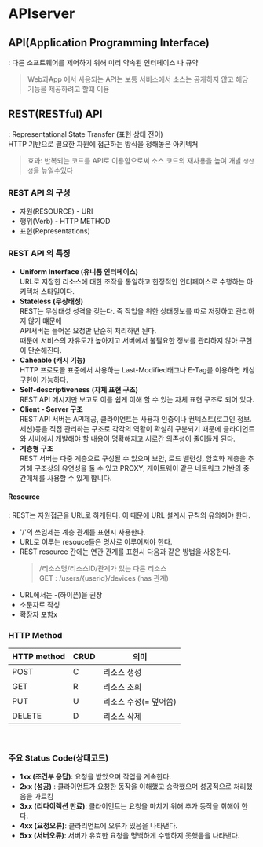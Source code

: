 # APIserver
## API(Application Programming Interface)
: 다른 소프트웨어를 제어하기 위해 미리 약속된 인터페이스 나 규약
> Web과App 에서 사용되는 API는 보통 서비스에서 소스는 공개하지 않고 해당 기능을 제공하려고 할떄 이용
## REST(RESTful) API
: Representational State Transfer (표현 상태 전이)  
  HTTP 기반으로 필요한 자원에 접근하는 방식을 정해놓은 아키텍처  
 >효과: 반복되는 코드를 API로 이용함으로써 소스 코드의 재사용을 높여 개발 <code>생산성</code>을 높일수있다
### REST API 의 구성
- 자원(RESOURCE) - URI
- 행위(Verb) - HTTP METHOD
- 표현(Representations)
### REST API 의 특징
- **Uniform Interface (유니품 인터페이스)**  
    URL로 지정한 리소스에 대한 조작을 통일하고 한정적인 인터페이스로 수행하는 아키텍처 스타일이다.
- **Stateless (무상태성)**  
    REST는 무상태성 성격을 갖는다. 즉 작업을 위한 상태정보를 따로 저장하고 관리하지 않기 떄문에  
    API서버는 들어온 요청만 단순히 처리하면 된다.  
    때문에 서비스의 자유도가 높아지고 서버에서 불필요한 정보를 관리하지 않아 구현이 단순해진다.
- **Caheable (캐시 기능)**  
    HTTP 프로토콜 표준에서 사용하는 Last-Modified태그나 E-Tag를 이용하면 캐싱 구현이 가능하다.
- **Self-descriptiveness (자체 표현 구조)**  
    REST API 메시지만 보고도 이를 쉽게 이해 할 수 있는 자체 표현 구조로 되어 있다.
- **Client - Server 구조**  
    REST API 서버는 API제공, 클라이언트는 사용자 인증이나 컨텍스트(로그인 정보. 세션)등을 직접 관리하는 구조로 각각의 역활이 확실히 구분되기 때문에 클라이언트와 서버에서 개발해야 할 내용이 명확해지고 서로간 의존성이 줄어들게 된다.
- **계층형 구조**  
    REST 서버는 다중 계층으로 구성될 수 있으며 보안, 로드 밸런싱, 암호화 계층을 추가해 구조상의 유연성을 둘 수 있고 PROXY, 게이트웨이 같은 네트워크 기반의 중간매체를 사용할 수 있게 합니다.
#### Resource
: REST는 자원접근을 URL로 하게된다. 이 때문에 URL 설계시 규칙의 유의해야 한다.
- '/'의 쓰임세는 계층 관계를 표현시 사용한다.
- URL로 이루는 resouce들은 명사로 이루어져야 한다.
- REST resource 간에는 연관 관계를 표현시 다음과 같은 방법을 사용한다.
    > /리소스명/리소스ID/관계가 있는 다른 리소스  
    > GET : /users/{userid}/devices (has 관계)
- URL에서는 -(하이픈)을 권장
- 소문자로 작성
- 확장자 포함x
### HTTP Method  

|HTTP method | CRUD |    의미     |
|------------|------|------------|
|POST        |C     |리소스 생성|
|GET         |R     |리소스 조회|
|PUT         |U     |리소스 수정(= 덮어씀)|
|DELETE      |D     |리소스 삭제|
</br>

### 주요 Status Code(상태코드)
- **1xx (조건부 응답)**: 요청을 받았으며 작업을 계속한다.  
- **2xx (성공)** : 클라이언트가 요청한 동작을 이해했고 승락했으며 성공적으로 처리했음을 가르킴
- **3xx (리다이렉션 만료)**: 클라이언트는 요청을 마치기 위해 추가 동작을 취해야 한다.
- **4xx (요청오류)**: 클라리언트에 오류가 있음을 나타낸다.
- **5xx (서버오류)**: 서버가 유효한 요청을 명백하게 수행하지 못했음을 나타낸다.